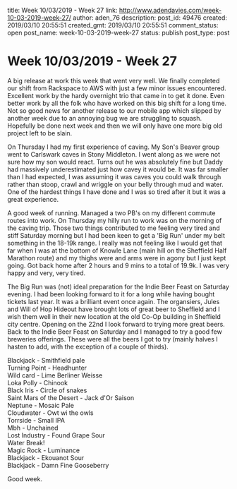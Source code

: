 title: Week 10/03/2019 - Week 27
link: http://www.adendavies.com/week-10-03-2019-week-27/
author: aden_76
description: 
post_id: 49476
created: 2019/03/10 20:55:51
created_gmt: 2019/03/10 20:55:51
comment_status: open
post_name: week-10-03-2019-week-27
status: publish
post_type: post

# Week 10/03/2019 - Week 27

A big release at work this week that went very well. We finally completed our shift from Rackspace to AWS with just a few minor issues encountered. Excellent work by the hardy overnight trio that came in to get it done. Even better work by all the folk who have worked on this big shift for a long time. Not so good news for another release to our mobile app which slipped by another week due to an annoying bug we are struggling to squash. Hopefully be done next week and then we will only have one more big old project left to be slain. 

On Thursday I had my first experience of caving. My Son's Beaver group went to Carlswark caves in Stony Middleton. I went along as we were not sure how my son would react. Turns out he was absolutely fine but Daddy had massively underestimated just how cavey it would be. It was far smaller than I had expected, I was assuming it was caves you could walk through rather than stoop, crawl and wriggle on your belly through mud and water. One of the hardest things I have done and I was so tired after it but it was a great experience. 

A good week of running. Managed a two PB's on my different commute routes into work. On Thursday my hilly run to work was on the morning of the caving trip. Those two things contributed to me feeling very tired and stiff Saturday morning but I had been keen to get a 'Big Run' under my belt something in the 18-19k range. I really was not feeling like I would get that far when I was at the bottom of Knowle Lane (main hill on the Sheffield Half Marathon route) and my thighs were and arms were in agony but I just kept going. Got back home after 2 hours and 9 mins to a total of 19.9k. I was very happy and very, very tired. 

The Big Run was (not) ideal preparation for the Indie Beer Feast on Saturday evening. I had been looking forward to it for a long while having bought tickets last year. It was a brilliant event once again. The organsiers, Jules and Will of Hop Hideout have brought lots of great beer to Sheffield and I wish them well in their new location at the old Co-Op building in Sheffield city centre. Opening on the 22nd I look forward to trying more great beers. Back to the Indie Beer Feast on Saturday and I managed to try a good few breweries offerings. These were all the beers I got to try (mainly halves I hasten to add, with the exception of a couple of thirds). 

Blackjack - Smithfield pale  
Turning Point - Headhunter  
Wild card - Lime Berliner Weisse  
Loka Polly - Chinook  
Black Iris - Circle of snakes  
Saint Mars of the Desert - Jack d'Or Saison  
Neptune - Mosaic Pale  
Cloudwater - Owt wi the owls  
Torrside - Small IPA  
Mbh - Unchained  
Lost Industry - Found Grape Sour  
Water Break!  
Magic Rock - Luminance  
Blackjack - Ekouanot Sour  
Blackjack - Damn Fine Gooseberry

Good week.